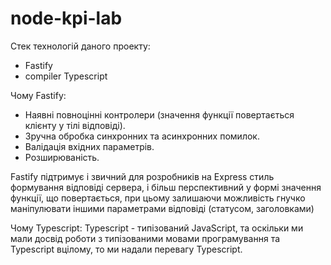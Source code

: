 # node-kpi-lab
Стек технологій даного проекту:
- Fastify 
- compiler Typescript

Чому Fastify:
- Наявні повноцінні контролери (значення функції повертається клієнту у тілі відповіді).
- Зручна обробка синхронних та асинхронних помилок.
- Валідація вхідних параметрів.
- Розширюваність.

Fastify підтримує і звичний для розробників на Express стиль формування відповіді сервера, і більш перспективний у формі значення функції, що повертається, при цьому залишаючи можливість гнучко маніпулювати іншими параметрами відповіді (статусом, заголовками)

Чому Typescript:
Typescript - типізований JavaScript, та оскільки ми мали досвід роботи з типізованими мовами програмування та Typescript вцілому, то ми надали перевагу Typescript.

